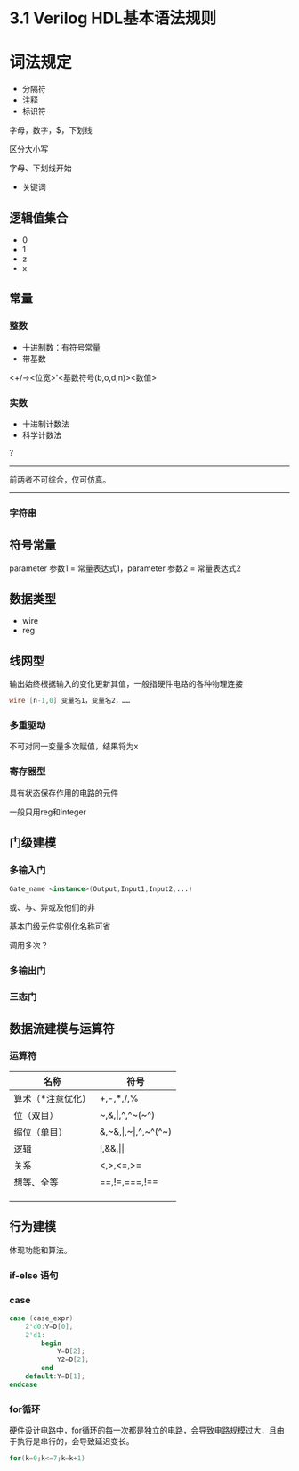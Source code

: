# 3.1  Verilog HDL基本语法规则

# 词法规定

- 分隔符
- 注释
- 标识符

字母，数字，$，下划线

区分大小写

字母、下划线开始

- 关键词

## 逻辑值集合

- 0
- 1
- z
- x

## 常量

### 整数

- 十进制数：有符号常量
- 带基数

<+/-><位宽>'<基数符号(b,o,d,n)><数值>

### 实数

- 十进制计数法
- 科学计数法

?

---

前两者不可综合，仅可仿真。

---

### 字符串

## 符号常量

parameter 参数1 = 常量表达式1，parameter 参数2 = 常量表达式2

## 数据类型

- wire
- reg

## 线网型

输出始终根据输入的变化更新其值，一般指硬件电路的各种物理连接

```verilog
wire [n-1,0] 变量名1，变量名2，……
```

### 多重驱动

不可对同一变量多次赋值，结果将为x

### 寄存器型

具有状态保存作用的电路的元件

一般只用reg和integer



## 门级建模

### 多输入门

```verilog
Gate_name <instance>(Output,Input1,Input2,...)
```

或、与、异或及他们的非

基本门级元件实例化名称可省

调用多次？

### 多输出门

### 三态门



## 数据流建模与运算符

### 运算符

| 名称              | 符号                 |
| ----------------- | -------------------- |
| 算术（*注意优化） | +,-,*,/,%            |
| 位（双目）        | ~,&,\|,^,^~(~^)      |
| 缩位（单目）      | &,~&,\|,~\|,^,~^(^~) |
| 逻辑              | !,&&,\|\|            |
| 关系              | <,>,<=,>=            |
| 想等、全等        | ==,!=,===,!==        |
|                   |                      |
|                   |                      |
|                   |                      |

## 行为建模

体现功能和算法。

### if-else 语句

### case

```verilog
case (case_expr)
    2'd0:Y=D[0];
    2'd1:
        begin
            Y=D[2];
            Y2=D[2];
        end
    default:Y=D[1];
endcase
```

### for循环

硬件设计电路中，for循环的每一次都是独立的电路，会导致电路规模过大，且由于执行是串行的，会导致延迟变长。

``` verilog
for(k=0;k<=7;k=k+1)
```